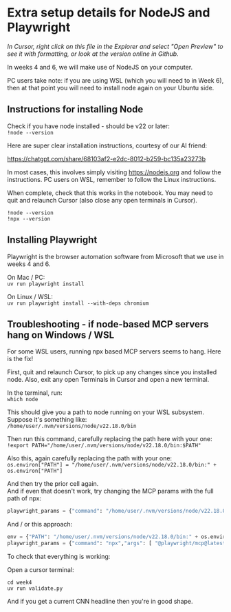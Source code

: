 # Extra setup details for NodeJS and Playwright

_In Cursor, right click on this file in the Explorer and select "Open Preview" to see it with formatting, or look at the version online in Github._

In weeks 4 and 6, we will make use of NodeJS on your computer.

PC users take note: if you are using WSL (which you will need to in Week 6), then at that point you will need to install node again on your Ubuntu side.

## Instructions for installing Node

Check if you have node installed - should be v22 or later:  
`!node --version` 

Here are super clear installation instructions, courtesy of our AI friend:

https://chatgpt.com/share/68103af2-e2dc-8012-b259-bc135a23273b

In most cases, this involves simply visiting https://nodejs.org and follow the instructions. PC users on WSL, remember to follow the Linux instructions.

When complete, check that this works in the notebook. You may need to quit and relaunch Cursor (also close any open terminals in Cursor).

`!node --version`  
`!npx --version`

## Installing Playwright

Playwright is the browser automation software from Microsoft that we use in weeks 4 and 6.

On Mac / PC:  
`uv run playwright install`

On Linux / WSL:  
`uv run playwright install --with-deps chromium`

## Troubleshooting - if node-based MCP servers hang on Windows / WSL

For some WSL users, running npx based MCP servers seems to hang. Here is the fix!

First, quit and relaunch Cursor, to pick up any changes since you installed node. Also, exit any open Terminals in Cursor and open a new terminal.

In the terminal, run:  
`which node`

This should give you a path to node running on your WSL subsystem. Suppose it's something like:  
`/home/user/.nvm/versions/node/v22.18.0/bin`

Then run this command, carefully replacing the path here with your one:   
`!export PATH="/home/user/.nvm/versions/node/v22.18.0/bin:$PATH"`  

Also this, again carefully replacing the path with your one:  
`os.environ["PATH"] = "/home/user/.nvm/versions/node/v22.18.0/bin:" + os.environ["PATH"]`

And then try the prior cell again.  
And if even that doesn't work, try changing the MCP params with the full path of npx:

```python
playwright_params = {"command": "/home/user/.nvm/versions/node/v22.18.0/bin/npx","args": [ "@playwright/mcp@latest"]}
```

And / or this approach:

```python
env = {"PATH": "/home/user/.nvm/versions/node/v22.18.0/bin:" + os.environ["PATH"]}
playwright_params = {"command": "npx","args": [ "@playwright/mcp@latest"], "env": env}
```

To check that everything is working:

Open a cursor terminal:

`cd week4`  
`uv run validate.py`

And if you get a current CNN headline then you're in good shape.
